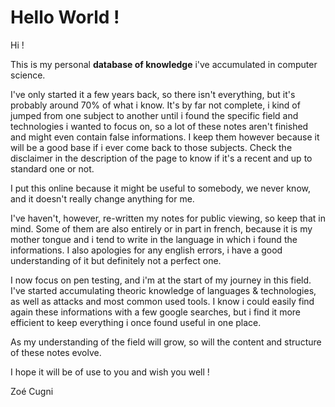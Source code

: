 # Hello World !

Hi !

This is my personal **database of knowledge** i've accumulated in computer science. 

I've only started it a few years back, so there isn't everything, but it's probably around 70% of what i know. It's by far not complete, i kind of jumped from one subject to another until i found the specific field and technologies i wanted to focus on, so a lot of these notes aren't finished and might even contain false informations. I keep them however because it will be a good base if i ever come back to those subjects. Check the disclaimer in the description of the page to know if it's a recent and up to standard one or not.

I put this online because it might be useful to somebody, we never know, and it doesn't really change anything for me.

I've haven't, however, re-written my notes for public viewing, so keep that in mind. Some of them are also entirely or in part in french, because it is my mother tongue and i tend to write in the language in which i found the informations. I also apologies for any english errors, i have a good understanding of it but definitely not a perfect one.

I now focus on pen testing, and i'm at the start of my journey in this field. I've started accumulating theoric knowledge of languages & technologies, as well as attacks and most common used tools. I know i could easily find again these informations with a few google searches, but i find it more efficient to keep everything i once found useful in one place.

As my understanding of the field will grow, so will the content and structure of these notes evolve.

I hope it will be of use to you and wish you well !

Zoé Cugni





